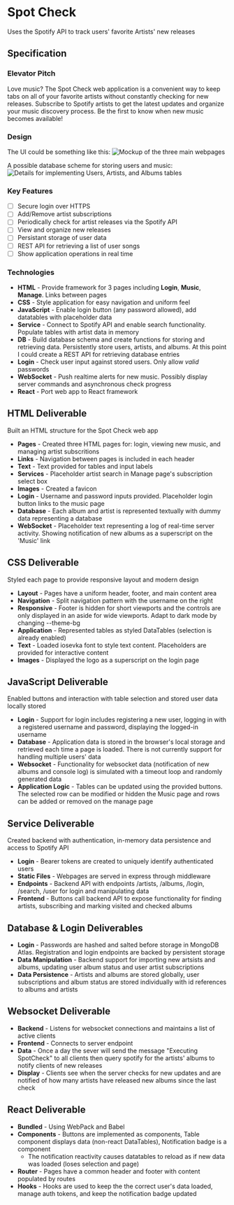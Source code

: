 # Spot Check
Uses the Spotify API to track users' favorite Artists' new releases

## Specification

### Elevator Pitch
Love music? The Spot Check web application is a convenient way to keep
tabs on all of your favorite artists without constantly checking for new releases.
Subscribe to Spotify artists to get the latest updates and organize your music
discovery process. Be the first to know when new music becomes available!

### Design

The UI could be something like this:
![Mockup of the three main webpages](assets/design1.jpg)

A possible database scheme for storing users and music:
![Details for implementing Users, Artists, and Albums tables](assets/design2.jpg)

### Key Features

- [ ] Secure login over HTTPS
- [ ] Add/Remove artist subscriptions
- [ ] Periodically check for artist releases via the Spotify API
- [ ] View and organize new releases
- [ ] Persistant storage of user data
- [ ] REST API for retrieving a list of user songs
- [ ] Show application operations in real time

### Technologies

- **HTML** - Provide framework for 3 pages including **Login**, **Music**, **Manage**. Links between pages
- **CSS** - Style application for easy navigation and uniform feel
- **JavaScript** - Enable login button (any password allowed), add datatables with placeholder data
- **Service** - Connect to Spotify API and enable search functionality. Populate tables with artist data in memory
- **DB** - Build database schema and create functions for storing and retrieving data. Persistently store users, artists, and albums. At this point I could create a REST API for retrieving database entries
- **Login** - Check user input against stored users. Only allow *valid* passwords
- **WebSocket** - Push realtime alerts for new music. Possibly display server commands and asynchronous check progress
- **React** - Port web app to React framework

## HTML Deliverable

Built an HTML structure for the Spot Check web app

- **Pages** - Created three HTML pages for: login, viewing new music, and managing artist subscritions
- **Links** - Navigation between pages is included in each header
- **Text** - Text provided for tables and input labels
- **Services** - Placeholder artist search in Manage page's subscription select box
- **Images** - Created a favicon
- **Login** - Username and password inputs provided. Placeholder login button links to the music page
- **Database** - Each album and artist is represented textually with dummy data representing a database
- **WebSocket** - Placeholder text representing a log of real-time server activity. Showing notification of new albums as a superscript on the 'Music' link

## CSS Deliverable

Styled each page to provide responsive layout and modern design

- **Layout** - Pages have a uniform header, footer, and main content area
- **Navigation** - Split navigation pattern with the username on the right
- **Responsive** - Footer is hidden for short viewports and the controls are only displayed in an aside for wide viewports. Adapt to dark mode by changing --theme-bg
- **Application** - Represented tables as styled DataTables (selection is already enabled)
- **Text** - Loaded iosevka font to style text content. Placeholders are provided for interactive content
- **Images** - Displayed the logo as a superscript on the login page

## JavaScript Deliverable

Enabled buttons and interaction with table selection and stored user data locally stored

- **Login** - Support for login includes registering a new user, logging in with a registered username and password, displaying the logged-in username
- **Database** - Application data is stored in the browser's local storage and retrieved each time a page is loaded. There is not currently support for handling multiple users' data
- **Websocket** - Functionality for websocket data (notification of new albums and console log) is simulated with a timeout loop and randomly generated data
- **Application Logic** - Tables can be updated using the provided buttons. The selected row can be modified or hidden the Music page and rows can be added or removed on the manage page

## Service Deliverable

Created backend with authentication, in-memory data persistence and access to Spotify API

- **Login** - Bearer tokens are created to uniquely identify authenticated users
- **Static Files** - Webpages are served in express through middleware
- **Endpoints** - Backend API with endpoints /artists, /albums, /login, /search, /user for login and manipulating data
- **Frontend** - Buttons call backend API to expose functionality for finding artists, subscribing and marking visited and checked albums


## Database & Login Deliverables

- **Login** - Passwords are hashed and salted before storage in MongoDB Atlas. Registration and login endpoints are backed by persistent storage
- **Data Manipulation** - Backend support for importing new artsists and albums, updating user album status and user artist subscriptions
- **Data Persistence** - Artists and albums are stored globally, user subscriptions and album status are stored individually with id references to albums and artists

## Websocket Deliverable

- **Backend** - Listens for websocket connections and maintains a list of active clients
- **Frontend** - Connects to server endpoint
- **Data** - Once a day the sever will send the message "Executing SpotCheck" to all clients then query spotify for the artists' albums to notify clients of new releases
- **Display** - Clients see when the server checks for new updates and are notified of how many artists have released new albums since the last check

## React Deliverable
- **Bundled** - Using WebPack and Babel
- **Components** - Buttons are implemented as components, Table component displays data (non-react DataTables), Notification badge is a component
    - The notification reactivity causes datatables to reload as if new data was loaded (loses selection and page)
- **Router** - Pages have a common header and footer with content populated by routes
- **Hooks** - Hooks are used to keep the the correct user's data loaded, manage auth tokens, and keep the notification badge updated

